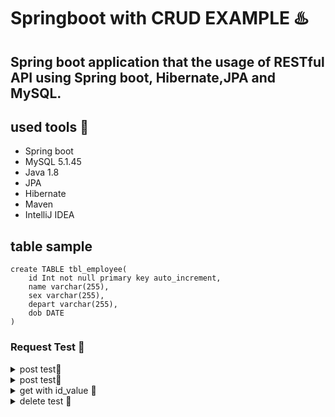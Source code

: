 # Springboot with CRUD EXAMPLE :hotsprings: 
## Spring boot application that the usage of RESTful API using Spring boot, Hibernate,JPA and MySQL.

## used tools :man:

* Spring boot 
* MySQL 5.1.45
* Java 1.8
* JPA
* Hibernate
* Maven
* IntelliJ IDEA

## table sample
```
create TABLE tbl_employee(
    id Int not null primary key auto_increment,
    name varchar(255),
    sex varchar(255),
    depart varchar(255),
    dob DATE
)
```


### Request Test :woman:
<details>
<summary>post test🏣 </summary>
<img src=https://user-images.githubusercontent.com/40031858/88458029-eab79380-cec5-11ea-9fac-2bc8f23e440c.JPG width=600px>
</details>


<details>
<summary>post test🏣 </summary>
<img src=https://user-images.githubusercontent.com/40031858/88458038-0a4ebc00-cec6-11ea-867e-0a5e1f07d92d.png width=600px>
</details>


<details>
<summary>get with id_value 🥬   </summary>
<img src=https://user-images.githubusercontent.com/40031858/88458160-01aab580-cec7-11ea-8c0a-13bb549c1a63.png width=600px>
</details>


<details>
<summary>delete test 🔧    </summary>
<img src=https://user-images.githubusercontent.com/40031858/88478308-4182a300-cf82-11ea-85cf-8d346827785f.png width=600px>
</details>
